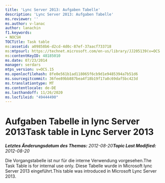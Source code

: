 ```yaml
---
title: 'Lync Server 2013: Aufgaben Tabelle'
description: 'Lync Server 2013: Aufgaben Tabelle'
ms.reviewer: ''
ms.author: v-lanac
author: lanachin
f1.keywords:
- NOCSH
TOCTitle: Task table
ms:assetid: a09858b6-d2cd-4d0c-87ef-37aacf733718
ms:mtpsurl: https://technet.microsoft.com/en-us/library/JJ205139(v=OCS.15)
ms:contentKeyID: 48185010
ms.date: 07/23/2014
manager: serdars
mtps_version: v=OCS.15
ms.openlocfilehash: 8fe0e561b1ad118065f6cb9d1e9485394a7b51d6
ms.sourcegitcommit: 36fee89bb887bea4f18b19f17a8c69daf5bc423d
ms.translationtype: MT
ms.contentlocale: de-DE
ms.lasthandoff: 11/26/2020
ms.locfileid: "49444490"
---
```

# <a name="task-table-in-lync-server-2013"></a><span data-ttu-id="8523a-103">Aufgaben Tabelle in lync Server 2013</span><span class="sxs-lookup"><span data-stu-id="8523a-103">Task table in Lync Server 2013</span></span>

<div data-xmlns="http://www.w3.org/1999/xhtml">

<div class="topic" data-xmlns="http://www.w3.org/1999/xhtml" data-msxsl="urn:schemas-microsoft-com:xslt" data-cs="https://msdn.microsoft.com/">

<div data-asp="https://msdn2.microsoft.com/asp">



</div>

<div id="mainSection">

<div id="mainBody"><span data-ttu-id="8523a-104">

<span> </span></span><span class="sxs-lookup"><span data-stu-id="8523a-104">

<span> </span></span></span>

<span data-ttu-id="8523a-105">_**Letztes Änderungsdatum des Themas:** 2012-08-20_</span><span class="sxs-lookup"><span data-stu-id="8523a-105">_**Topic Last Modified:** 2012-08-20_</span></span>

<span data-ttu-id="8523a-106">Die Vorgangstabelle ist nur für die interne Verwendung vorgesehen.</span><span class="sxs-lookup"><span data-stu-id="8523a-106">The Task Table is for internal use only.</span></span> <span data-ttu-id="8523a-107">Diese Tabelle wurde in Microsoft lync Server 2013 eingeführt.</span><span class="sxs-lookup"><span data-stu-id="8523a-107">This table was introduced in Microsoft Lync Server 2013.</span></span>

<span data-ttu-id="8523a-108"></div>

<span> </span>

</div>

</div>

</span><span class="sxs-lookup"><span data-stu-id="8523a-108"></div>

<span> </span>

</div>

</div>

</span></span></div>


